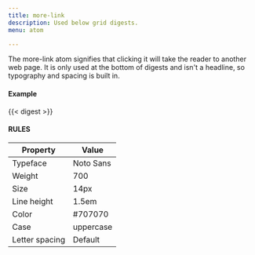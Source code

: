 ```yaml
---
title: more-link
description: Used below grid digests.
menu: atom

---
```

The more-link atom signifies that clicking it will take the reader to another web page. It is only used at the bottom of digests and isn't a headline, so typography and spacing is built in.

#### Example
<div class="example">
  {{< digest >}}
</div>

#### RULES

Property | Value
--- | ---
Typeface | Noto Sans
Weight | 700
Size | 14px
Line height | 1.5em
Color | #707070
Case | uppercase
Letter spacing | Default

